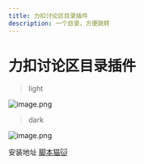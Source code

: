 ```yaml
---
title: 力扣讨论区目录插件
description: 一个目录，方便跳转
---
```




# 力扣讨论区目录插件


> light

![image.png](https://scriptcat.org/api/v2/resource/image/wihltAjysDPZB3nP)

> dark

![image.png](https://scriptcat.org/api/v2/resource/image/MvLwqjgOKefyBhjq)



安装地址
[脚本猫🐱](https://scriptcat.org/zh-CN/script-show-page/4374)